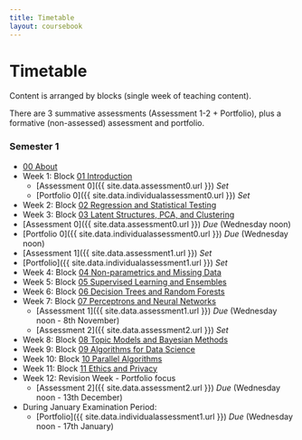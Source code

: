 ```yaml
---
title: Timetable
layout: coursebook
---
```


# Timetable

Content is arranged by blocks (single week of teaching content).

There are 3 summative assessments (Assessment 1-2 + Portfolio), plus a formative (non-assessed) assessment and portfolio.
### Semester 1

* [00 About](coursebook/00.md)
* Week 1: Block [01 Introduction](coursebook/01.md)
  * [Assessment 0]({{ site.data.assessment0.url }}) *Set*
  * [Portfolio 0]({{ site.data.individualassessment0.url }}) *Set*
* Week 2: Block [02 Regression and Statistical Testing](coursebook/02.md)
*  Week 3: Block [03 Latent Structures, PCA, and Clustering](coursebook/03.md)
  * [Assessment 0]({{ site.data.assessment0.url }}) *Due* (Wednesday noon)
  * [Portfolio 0]({{ site.data.individualassessment0.url }}) *Due* (Wednesday noon)
  * [Assessment 1]({{ site.data.assessment1.url }}) *Set*
  * [Portfolio]({{ site.data.individualassessment1.url }}) *Set*
* Week 4: Block [04 Non-parametrics and Missing Data](coursebook/04.md)
* Week 5: Block [05 Supervised Learning and Ensembles](coursebook/05.md)
* Week 6: Block [06 Decision Trees and Random Forests](coursebook/06.md)
* Week 7: Block [07 Perceptrons and Neural Networks](coursebook/07.md)
  * [Assessment 1]({{ site.data.assessment1.url }}) *Due* (Wednesday noon - 8th November)
  * [Assessment 2]({{ site.data.assessment2.url }}) *Set*
* Week 8: Block [08 Topic Models and Bayesian Methods](coursebook/08.md)
* Week 9: Block [09 Algorithms for Data Science](coursebook/09.md)
* Week 10: Block [10 Parallel Algorithms](coursebook/10.md)
* Week 11: Block [11 Ethics and Privacy](coursebook/11.md)
* Week 12: Revision Week - Portfolio focus
  * [Assessment 2]({{ site.data.assessment2.url }}) *Due* (Wednesday noon - 13th December)
* During January Examination Period:
  * [Portfolio]({{ site.data.individualassessment1.url }}) *Due* (Wednesday noon - 17th January)